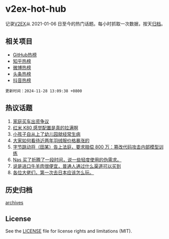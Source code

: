 # v2ex-hot-hub

 记录[V2EX](https://www.v2ex.com/)从 2021-01-06 日至今的热门话题。每小时抓取一次数据，按天[归档](archives)。
 
 ## 相关项目

- [GitHub热榜](https://github.com/snaildev/github-hot-hub)
- [知乎热榜](https://github.com/snaildev/zhihu-hot-hub)
- [微博热榜](https://github.com/snaildev/weibo-hot-hub)
- [头条热榜](https://github.com/snaildev/toutiao-hot-hub)
- [抖音热榜](https://github.com/snaildev/douyin-hot-hub)


 `更新时间：2024-11-28 13:09:38 +0800`

## 热议话题

1. [家庭买车出资争议](https://www.v2ex.com/t/1093274)
1. [红米 K80 感觉配置是真的拉满啊](https://www.v2ex.com/t/1093228)
1. [小孩子自从上了幼儿园就经常生病](https://www.v2ex.com/t/1093094)
1. [大家如何看待近两年羽绒服价格暴涨的](https://www.v2ex.com/t/1093261)
1. [字节跳动将（田某）告上法庭，要求赔偿 800 万：篡改代码攻击内部模型训练](https://www.v2ex.com/t/1093252)
1. [Nas 买了折腾了一段时间，说一些轻度使用的伪需求。](https://www.v2ex.com/t/1093072)
1. [说是进口牛羊肉很便宜，普通人通过什么渠道可以买到](https://www.v2ex.com/t/1093151)
1. [各位大佬们，第一次去日本应该怎么玩。](https://www.v2ex.com/t/1093268)

## 历史归档

[archives](archives)

## License

See the [LICENSE](LICENSE) file for license rights and limitations (MIT).
